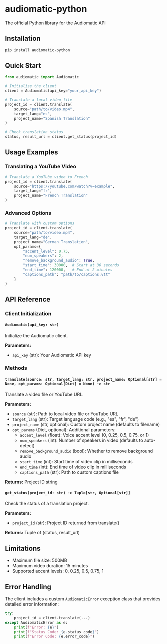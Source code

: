 # audiomatic-python

The official Python library for the Audiomatic API

## Installation

```bash
pip install audiomatic-python
```

## Quick Start

```python
from audiomatic import Audiomatic

# Initialize the client
client = Audiomatic(api_key="your_api_key")

# Translate a local video file
project_id = client.translate(
    source="path/to/video.mp4",
    target_lang="es",
    project_name="Spanish Translation"
)

# Check translation status
status, result_url = client.get_status(project_id)
```

## Usage Examples

### Translating a YouTube Video

```python
# Translate a YouTube video to French
project_id = client.translate(
    source="https://youtube.com/watch?v=example",
    target_lang="fr",
    project_name="French Translation"
)
```

### Advanced Options

```python
# Translate with custom options
project_id = client.translate(
    source="path/to/video.mp4",
    target_lang="de",
    project_name="German Translation",
    opt_params={
        "accent_level": 0.75,
        "num_speakers": 2,
        "remove_background_audio": True,
        "start_time": 30000,  # Start at 30 seconds
        "end_time": 120000,   # End at 2 minutes
        "captions_path": "path/to/captions.vtt"
    }
)
```

## API Reference

### Client Initialization

#### `Audiomatic(api_key: str)`

Initialize the Audiomatic client.

**Parameters:**
- `api_key` (str): Your Audiomatic API key

### Methods

#### `translate(source: str, target_lang: str, project_name: Optional[str] = None, opt_params: Optional[Dict] = None) -> str`

Translate a video file or YouTube URL.

**Parameters:**
- `source` (str): Path to local video file or YouTube URL
- `target_lang` (str): Target language code (e.g., "es", "fr", "de")
- `project_name` (str, optional): Custom project name (defaults to filename)
- `opt_params` (Dict, optional): Additional parameters:
  - `accent_level` (float): Voice accent level (0, 0.25, 0.5, 0.75, or 1)
  - `num_speakers` (int): Number of speakers in video (defaults to auto-detect)
  - `remove_background_audio` (bool): Whether to remove background audio
  - `start_time` (int): Start time of video clip in milliseconds
  - `end_time` (int): End time of video clip in milliseconds
  - `captions_path` (str): Path to custom captions file

**Returns:** Project ID string

#### `get_status(project_id: str) -> Tuple[str, Optional[str]]`

Check the status of a translation project.

**Parameters:**
- `project_id` (str): Project ID returned from translate()

**Returns:** Tuple of (status, result_url)

## Limitations

- Maximum file size: 500MB
- Maximum video duration: 15 minutes
- Supported accent levels: 0, 0.25, 0.5, 0.75, 1

## Error Handling

The client includes a custom `AudiomaticError` exception class that provides detailed error information:

```python
try:
    project_id = client.translate(...)
except AudiomaticError as e:
    print(f"Error: {e}")
    print(f"Status Code: {e.status_code}")
    print(f"Error Code: {e.error_code}")
```